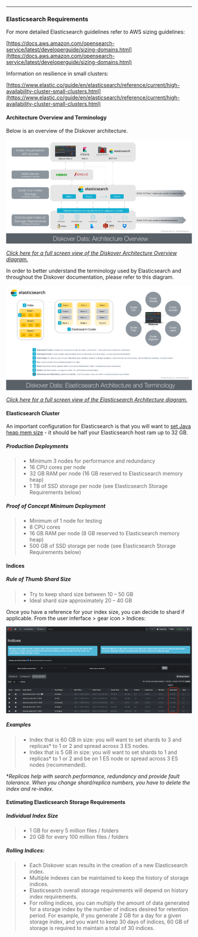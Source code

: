 ___
### Elasticsearch Requirements

For more detailed Elasticsearch guidelines refer to AWS sizing guidelines:

[https://docs.aws.amazon.com/opensearch-service/latest/developerguide/sizing-domains.html](https://docs.aws.amazon.com/opensearch-service/latest/developerguide/sizing-domains.html)

Information on resilience in small clusters:

[https://www.elastic.co/guide/en/elasticsearch/reference/current/high-availability-cluster-small-clusters.html](https://www.elastic.co/guide/en/elasticsearch/reference/current/high-availability-cluster-small-clusters.html)

#### Architecture Overview and Terminology

Below is an overview of the Diskover architecture.

![Image: Diskover Architecture Overview](images/diagram_diskover_architecture_overview.png)

_[Click here for a full screen view of the Diskover Architecture Overview diagram.](images/diagram_diskover_architecture_overview.png)_

In order to better understand the terminology used by Elasticsearch and throughout the Diskover documentation, please refer to this diagram.

![Image: Diskover Architecture Overview](images/diagram_diskover_elasticsearch_architecture.png)

_[Click here for a full screen view of the Elasticsearch Architecture diagram.](images/diagram_diskover_elasticsearch_architecture.png)_

#### Elasticsearch Cluster

An important configuration for Elasticsearch is that you will want to [set Java heap mem size](https://www.elastic.co/guide/en/elasticsearch/reference/7.16/advanced-configuration.html#set-jvm-heap-size) - it should be half your Elasticsearch host ram up to 32 GB.

##### Production Deployments

>- Minimum 3 nodes for performance and redundancy
>- 16 CPU cores per node
>- 32 GB RAM per node (16 GB reserved to Elasticsearch memory heap)
>- 1 TB of SSD storage per node (see Elasticsearch Storage Requirements below)

##### Proof of Concept Minimum Deployment

>- Minimum of 1 node for testing
>- 8 CPU cores
>- 16 GB RAM per node (8 GB reserved to Elasticsearch memory heap)
>- 500 GB of SSD storage per node (see Elasticsearch Storage Requirements below)

#### Indices

##### Rule of Thumb Shard Size

>- Try to keep shard size between 10 – 50 GB
>- Ideal shard size approximately 20 – 40 GB

Once you have a reference for your index size, you can decide to shard if applicable. From the user inferface > gear icon > Indices:

![Image: Index Sizing](images/image_indices_index_size.png)

##### Examples

>- Index that is 60 GB in size: you will want to set shards to 3 and replicas* to 1 or 2 and spread across 3 ES nodes.
>- Index that is 5 GB in size: you will want to set shards to 1 and replicas* to 1 or 2 and be on 1 ES node or spread across 3 ES nodes (recommended).

\*_Replicas help with search performance, redundancy and provide fault tolerance. When you change shard/replica numbers, you have to delete the index and re-index._

#### Estimating Elasticsearch Storage Requirements

##### Individual Index Size

>- 1 GB for every 5 million files / folders
>- 20 GB for every 100 million files / folders

##### Rolling Indices:

>- Each Diskover scan results in the creation of a new Elasticsearch index.
>- Multiple indexes can be maintained to keep the history of storage indices.
>- Elasticsearch overall storage requirements will depend on history index requirements.
>- For rolling indices, you can multiply the amount of data generated for a storage index by the number of indices desired for retention period. For example, if you generate 2 GB for a day for a given storage index, and you want to keep 30 days of indices, 60 GB of storage is required to maintain a total of 30 indices.
